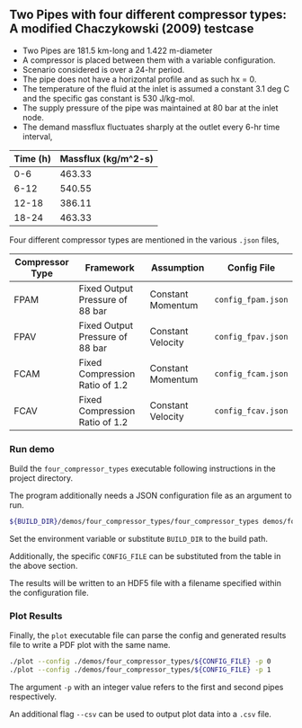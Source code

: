 ## Two Pipes with four different compressor types: A modified Chaczykowski (2009) testcase

- Two Pipes are 181.5 km-long and 1.422 m-diameter
- A compressor is placed between them with a variable configuration.
- Scenario considered is over a 24-hr period.
- The pipe does not have a horizontal profile and as such hx = 0.
- The temperature of the fluid at the inlet is assumed a constant 3.1 deg C and the specific gas constant is 530 J/kg-mol.
- The supply pressure of the pipe was maintained at 80 bar at the inlet node.
- The demand massflux fluctuates sharply at the outlet every 6-hr time interval,

| Time (h) | Massflux (kg/m^2-s) |
|----------|---------------|
| 0-6      | 463.33        |
| 6-12     | 540.55        |
| 12-18    | 386.11        |
| 18-24    | 463.33        |

Four different compressor types are mentioned in the various `.json` files,

| Compressor Type | Framework                       | Assumption        | Config File        |
|-----------------|---------------------------------|-------------------|--------------------|
| FPAM            | Fixed Output Pressure of 88 bar | Constant Momentum | `config_fpam.json` |
| FPAV            | Fixed Output Pressure of 88 bar | Constant Velocity | `config_fpav.json` |
| FCAM            | Fixed Compression Ratio of 1.2  | Constant Momentum | `config_fcam.json` |
| FCAV            | Fixed Compression Ratio of 1.2  | Constant Velocity | `config_fcav.json` |

### Run demo

Build the `four_compressor_types` executable following instructions in the project directory.

The program additionally needs a JSON configuration file as an argument to run.

```bash
${BUILD_DIR}/demos/four_compressor_types/four_compressor_types demos/four_compressor_types/${CONFIG_FILE}
```

Set the environment variable or substitute `BUILD_DIR` to the build path.

Additionally, the specific `CONFIG_FILE` can be substituted from the table in the above section.

The results will be written to an HDF5 file with a filename specified within the configuration file.

### Plot Results

Finally, the `plot` executable file can parse the config and generated results file to write a PDF plot with the same name.

```bash
./plot --config ./demos/four_compressor_types/${CONFIG_FILE} -p 0
./plot --config ./demos/four_compressor_types/${CONFIG_FILE} -p 1
```

The argument `-p` with an integer value refers to the first and second pipes respectively.

An additional flag `--csv` can be used to output plot data into a `.csv` file.
